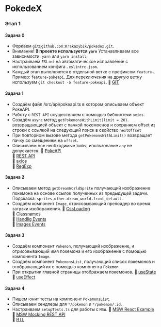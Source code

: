 # PokedeX

### Этап 1

#### Задача 0
- Форкаем `git@github.com:Krakazybik/pokedex.git`.
- Внимание! <b>В проекте используется `yarn`</b> Устанавливаем все зависимости. `yarn` или `yarn install`.
- Настраиваем `ESLint` на автоматическое исправление с использованием конфига `.eslintrc.json`.
- Каждый этап выполняется в отдельной ветке с префиксом `feature-`. Пример: `feature-pokeapi`. Для переключения на другую ветку используем `git checkout -b feature-pokeapi`.
:page_with_curl: [GIT](https://marklodato.github.io/visual-git-guide/index-ru.html) <br>

#### Задача 1
- Создаём файл /src/api/pokeapi.ts в котором описываем объект PokeAPI.
- Работу с `REST API` осуществляем с помощью библиотеки `axios`.
- Созадём `async` метод
  `getPokemonsWithLimit(limit = 20)`.
  возвращающией объект с пачкой покемоенов и сохраняем offset из строки с ссылкой на следующий поиск в свойство `nextOffset`
- При повторном вызове метода `getPokemonsWithLimit()` возвращает пачку со смещением на `offset`.
- Описываем все необходимые типы, ипользование `any` не допускается.
:page_with_curl: [PokeAPI](https://pokeapi.co/docs/v2) <br>
:page_with_curl: [REST API](https://habr.com/ru/post/351890/) <br>
:page_with_curl: [axios](https://www.digitalocean.com/community/tutorials/react-axios-react-ru) <br>
:page_with_curl: [RegExp](https://learn.javascript.ru/regular-expressions) <br>

#### Задача 2
- Описываем метод `getDreamWorldSprite` получающий изображение покемона на основе ссылок полученных из предыдущей задачи. Подсказка: `sprites.other.dream_world.front_default`.
- Создаём компонент `Image`, отрисовывающий прелоадер во время загрзки изоборажения.
:page_with_curl: [CssLoading](https://loading.io/css/) <br>
:page_with_curl: [Classnames](https://www.npmjs.com/package/classnames) <br>
:page_with_curl: [Handlig Events](https://ru.reactjs.org/docs/handling-events.html) <br>
:page_with_curl: [Images Events](https://ru.reactjs.org/docs/events.html#image-events) <br>

#### Задача 3
- Создаём компонент `Pokemon`, получающий изображение, и отрисовывающий имя покемона и его изображение с помощью компонента `Image`.
- Создаём компонент `PokemonsList`, получающий список покемонов и отображающий их с помощью компонента `Pokemon`.
- При открытии главной страницы отображаем покемонов.
:page_with_curl: [useState](https://learn-reactjs.ru/core/hooks/state-hook) <br>
:page_with_curl: [useEffect](https://learn-reactjs.ru/core/hooks/effect-hook) <br>


#### Задача 4
- Пишем юнит тесты на компонент `PokemonsList`.
- Описываем хендлеры для `*/pokemon` и `*/pokemon/:id`.
- Настраиваем `setupTests.ts` для работы с `MSW`.
:page_with_curl: [MSW React Example](https://github.com/mswjs/examples/tree/master/examples/rest-react) <br>
:page_with_curl: [MSW Mocking REST API](https://mswjs.io/docs/getting-started/mocks/rest-api) <br>
:page_with_curl: [RTL](https://testing-library.com/docs/react-testing-library/intro/) <br>